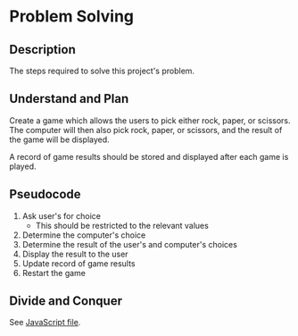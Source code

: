 # Problem Solving

## Description

The steps required to solve this project's problem.

## Understand and Plan

Create a game which allows the users to pick either rock, paper, or scissors.
The computer will then also pick rock, paper, or scissors, and the result of the
game will be displayed.

A record of game results should be stored and displayed after each game is
played.

## Pseudocode

1. Ask user's for choice
    - This should be restricted to the relevant values
2. Determine the computer's choice
3. Determine the result of the user's and computer's choices
4. Display the result to the user
5. Update record of game results
6. Restart the game

## Divide and Conquer

See [JavaScript file](./js/script.js).
